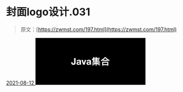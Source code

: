 <!--yml
category: 未分类
date: 0001-01-01 00:00:00
-->

# 封面logo设计.031

> 原文：[https://zwmst.com/197.html](https://zwmst.com/197.html)

   [ <time datetime="2021-08-12T09:32:59+08:00"> 2021-08-12 </time> ](https://zwmst.com/%e5%b0%81%e9%9d%a2logo%e8%ae%be%e8%ae%a1-031-2)  [![](img/519823fc393a6a4c84ef8fe86b0a0b7b.png)](https://zwmst.com/wp-content/uploads/2021/08/1628731979-be42b2dc3db83c7.jpeg)